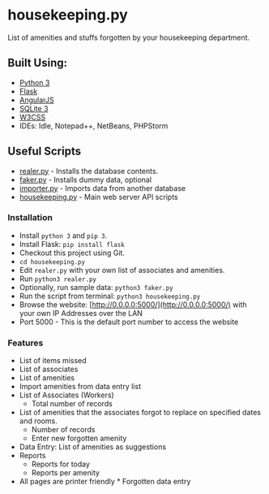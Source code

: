 # housekeeping.py
List of amenities and stuffs forgotten by your housekeeping department.


## Built Using:
 * [Python 3](https://www.python.org/downloads/)
 * [Flask](https://palletsprojects.com/p/flask/)
 * [AngularJS](https://angularjs.org/)
 * [SQLite 3](https://www.sqlite.org/)
 * [W3CSS](https://www.w3schools.com/w3css/)
 * IDEs: Idle, Notepad++, NetBeans, PHPStorm


## Useful Scripts
 * [realer.py](realer.py) - Installs the database contents.
 * [faker.py](faker.py) - Installs dummy data, optional
 * [importer.py](importer.py) - Imports data from another database
 * [housekeeping.py](housekeeping.py) - Main web server API scripts


### Installation
 * Install `python 3` and `pip 3`.
 * Install Flask: `pip install flask`
 * Checkout this project using Git.
 * `cd housekeeping.py`
 * Edit `realer.py` with your own list of associates and amenities.
 * Run `python3 realer.py`
 * Optionally, run sample data: `python3 faker.py`
 * Run the script from terminal: `python3 housekeeping.py`
 * Browse the website: [http://0.0.0.0:5000/](http://0.0.0.0:5000/) with your own IP Addresses over the LAN
 * Port 5000 - This is the default port number to access the website


### Features
 * List of items missed
 * List of associates
 * List of amenities
 * Import amenities from data entry list
 * List of Associates (Workers)
   - Total number of records
 * List of amenities that the associates forgot to replace on specified dates and rooms.
   - Number of records
   - Enter new forgotten amenity
 * Data Entry: List of amenities as suggestions
 * Reports
   - Reports for today
   - Reports per amenity
 * All pages are printer friendly * Forgotten data entry
